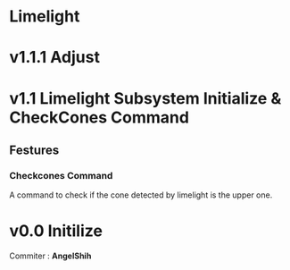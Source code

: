 # Limelight

# v1.1.1 Adjust

# v1.1 Limelight Subsystem Initialize & CheckCones Command 

## Festures

### Checkcones Command

A command to check if the cone detected by limelight is the upper one.

# v0.0 Initilize

Commiter : **AngelShih**